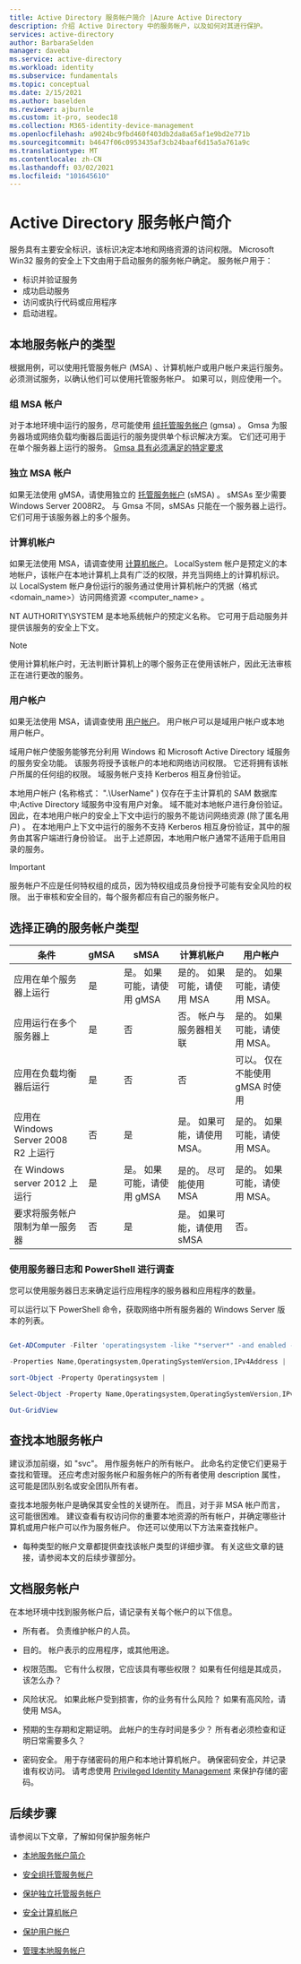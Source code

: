 ```yaml
---
title: Active Directory 服务帐户简介 |Azure Active Directory
description: 介绍 Active Directory 中的服务帐户，以及如何对其进行保护。
services: active-directory
author: BarbaraSelden
manager: daveba
ms.service: active-directory
ms.workload: identity
ms.subservice: fundamentals
ms.topic: conceptual
ms.date: 2/15/2021
ms.author: baselden
ms.reviewer: ajburnle
ms.custom: it-pro, seodec18
ms.collection: M365-identity-device-management
ms.openlocfilehash: a9024bc9fbd460f403db2da8a65af1e9bd2e771b
ms.sourcegitcommit: b4647f06c0953435af3cb24baaf6d15a5a761a9c
ms.translationtype: MT
ms.contentlocale: zh-CN
ms.lasthandoff: 03/02/2021
ms.locfileid: "101645610"
---
```

# <a name="introduction-to-active-directory-service-accounts"></a>Active Directory 服务帐户简介

服务具有主要安全标识，该标识决定本地和网络资源的访问权限。 Microsoft Win32 服务的安全上下文由用于启动服务的服务帐户确定。 服务帐户用于：
* 标识并验证服务
* 成功启动服务
* 访问或执行代码或应用程序
* 启动进程。 

## <a name="types-of-on-premises-service-accounts"></a>本地服务帐户的类型

根据用例，可以使用托管服务帐户 (MSA) 、计算机帐户或用户帐户来运行服务。 必须测试服务，以确认他们可以使用托管服务帐户。 如果可以，则应使用一个。

### <a name="group-msa-accounts"></a>组 MSA 帐户

对于本地环境中运行的服务，尽可能使用 [组托管服务帐户](service-accounts-group-managed.md) (gmsa) 。 Gmsa 为服务器场或网络负载均衡器后面运行的服务提供单个标识解决方案。 它们还可用于在单个服务器上运行的服务。 [Gmsa 具有必须满足的特定要求](/windows-server/security/group-managed-service-accounts/getting-started-with-group-managed-service-accounts)

### <a name="standalone-msa-accounts"></a>独立 MSA 帐户

如果无法使用 gMSA，请使用独立的 [托管服务帐户](service-accounts-standalone-managed.md) (sMSA) 。 sMSAs 至少需要 Windows Server 2008R2。 与 Gmsa 不同，sMSAs 只能在一个服务器上运行。 它们可用于该服务器上的多个服务。

### <a name="computer-account"></a>计算机帐户

如果无法使用 MSA，请调查使用 [计算机帐户](service-accounts-computer.md)。 LocalSystem 帐户是预定义的本地帐户，该帐户在本地计算机上具有广泛的权限，并充当网络上的计算机标识。   
以 LocalSystem 帐户身份运行的服务通过使用计算机帐户的凭据（格式 <domain_name>）访问网络资源 \<computer_name> 。

NT AUTHORITY\SYSTEM 是本地系统帐户的预定义名称。 它可用于启动服务并提供该服务的安全上下文。

> [!NOTE]
> 使用计算机帐户时，无法判断计算机上的哪个服务正在使用该帐户，因此无法审核正在进行更改的服务。 

### <a name="user-account"></a>用户帐户

如果无法使用 MSA，请调查使用 [用户帐户](service-accounts-user-on-premises.md)。 用户帐户可以是域用户帐户或本地用户帐户。

域用户帐户使服务能够充分利用 Windows 和 Microsoft Active Directory 域服务的服务安全功能。 该服务将授予该帐户的本地和网络访问权限。 它还将拥有该帐户所属的任何组的权限。 域服务帐户支持 Kerberos 相互身份验证。

本地用户帐户 (名称格式： ".\UserName" ) 仅存在于主计算机的 SAM 数据库中;Active Directory 域服务中没有用户对象。 域不能对本地帐户进行身份验证。 因此，在本地用户帐户的安全上下文中运行的服务不能访问网络资源 (除了匿名用户) 。 在本地用户上下文中运行的服务不支持 Kerberos 相互身份验证，其中的服务由其客户端进行身份验证。 出于上述原因，本地用户帐户通常不适用于启用目录的服务。

> [!IMPORTANT]
> 服务帐户不应是任何特权组的成员，因为特权组成员身份授予可能有安全风险的权限。 出于审核和安全目的，每个服务都应有自己的服务帐户。

## <a name="choose-the-right-type-of-service-account"></a>选择正确的服务帐户类型


| 条件| gMSA| sMSA| 计算机帐户| 用户帐户 |
| - | - | - | - | - |
| 应用在单个服务器上运行| 是| 是。 如果可能，请使用 gMSA| 是的。 如果可能，请使用 MSA| 是的。 如果可能，请使用 MSA。 |
| 应用运行在多个服务器上| 是| 否| 否。 帐户与服务器相关联| 是的。 如果可能，请使用 MSA。 |
| 应用在负载均衡器后运行| 是| 否| 否| 可以。 仅在不能使用 gMSA 时使用 |
| 应用在 Windows Server 2008 R2 上运行| 否| 是| 是。 如果可能，请使用 MSA。| 是的。 如果可能，请使用 MSA。 |
| 在 Windows server 2012 上运行| 是| 是。 如果可能，请使用 gMSA| 是的。 尽可能使用 MSA| 是的。 如果可能，请使用 MSA。 |
| 要求将服务帐户限制为单一服务器| 否| 是| 是。 如果可能，请使用 sMSA| 否。 |


 

### <a name="use-server-logs-and-powershell-to-investigate"></a>使用服务器日志和 PowerShell 进行调查

您可以使用服务器日志来确定运行应用程序的服务器和应用程序的数量。

可以运行以下 PowerShell 命令，获取网络中所有服务器的 Windows Server 版本的列表。 

```PowerShell

Get-ADComputer -Filter 'operatingsystem -like "*server*" -and enabled -eq "true"' `

-Properties Name,Operatingsystem,OperatingSystemVersion,IPv4Address |

sort-Object -Property Operatingsystem |

Select-Object -Property Name,Operatingsystem,OperatingSystemVersion,IPv4Address |

Out-GridView

```

## <a name="find-on-premises-service-accounts"></a>查找本地服务帐户

建议添加前缀，如 "svc"。 用作服务帐户的所有帐户。 此命名约定使它们更易于查找和管理。 还应考虑对服务帐户和服务帐户的所有者使用 description 属性，这可能是团队别名或安全团队所有者。

查找本地服务帐户是确保其安全性的关键所在。 而且，对于非 MSA 帐户而言，这可能很困难。 建议查看有权访问你的重要本地资源的所有帐户，并确定哪些计算机或用户帐户可以作为服务帐户。 你还可以使用以下方法来查找帐户。

* 每种类型的帐户文章都提供查找该帐户类型的详细步骤。 有关这些文章的链接，请参阅本文的后续步骤部分。

## <a name="document-service-accounts"></a>文档服务帐户

在本地环境中找到服务帐户后，请记录有关每个帐户的以下信息。 

* 所有者。 负责维护帐户的人员。

* 目的。 帐户表示的应用程序，或其他用途。 

* 权限范围。 它有什么权限，它应该具有哪些权限？ 如果有任何组是其成员，该怎么办？

* 风险状况。 如果此帐户受到损害，你的业务有什么风险？ 如果有高风险，请使用 MSA。

* 预期的生存期和定期证明。 此帐户的生存时间是多少？ 所有者必须检查和证明日常需要多久？

* 密码安全。 用于存储密码的用户和本地计算机帐户。 确保密码安全，并记录谁有权访问。 请考虑使用 [Privileged Identity Management](../privileged-identity-management/pim-configure.md) 来保护存储的密码。 

  

## <a name="next-steps"></a>后续步骤

请参阅以下文章，了解如何保护服务帐户

* [本地服务帐户简介](service-accounts-on-premises.md)

* [安全组托管服务帐户](service-accounts-group-managed.md)

* [保护独立托管服务帐户](service-accounts-standalone-managed.md)

* [安全计算机帐户](service-accounts-computer.md)

* [保护用户帐户](service-accounts-user-on-premises.md)

* [管理本地服务帐户](service-accounts-govern-on-premises.md)


